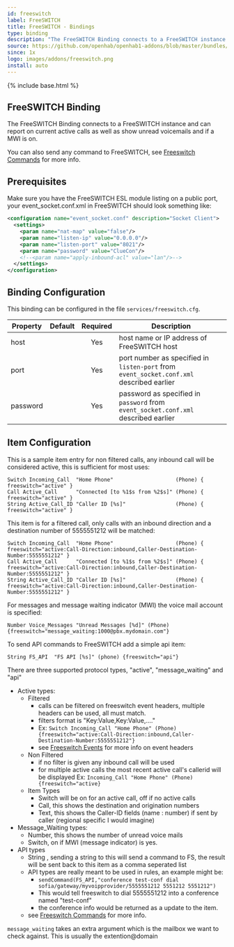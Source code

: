 ```yaml
---
id: freeswitch
label: FreeSWITCH
title: FreeSWITCH - Bindings
type: binding
description: "The FreeSWITCH Binding connects to a FreeSWITCH instance and can report on current active calls as well as show unread voicemails and if a MWI is on."
source: https://github.com/openhab/openhab1-addons/blob/master/bundles/binding/org.openhab.binding.freeswitch/README.md
since: 1x
logo: images/addons/freeswitch.png
install: auto
---
```


<!-- Attention authors: Do not edit directly. Please add your changes to the appropriate source repository -->

{% include base.html %}

## FreeSWITCH Binding

The FreeSWITCH Binding connects to a FreeSWITCH instance and can report on current active calls as well as show unread voicemails and if a MWI is on.

You can also send any command to FreeSWITCH, see [Freeswitch Commands](http://wiki.freeswitch.org/wiki/Mod_commands) for more info.

## Prerequisites

Make sure you have the FreeSWITCH ESL module listing on a public port, your event_socket.conf.xml in FreeSWITCH should look something like:

```xml
<configuration name="event_socket.conf" description="Socket Client">
  <settings>
    <param name="nat-map" value="false"/>
    <param name="listen-ip" value="0.0.0.0"/>
    <param name="listen-port" value="8021"/>
    <param name="password" value="ClueCon"/>
    <!--<param name="apply-inbound-acl" value="lan"/>-->
  </settings>
</configuration>
```

## Binding Configuration

This binding can be configured in the file `services/freeswitch.cfg`.

| Property | Default | Required | Description |
|----------|---------|:--------:|-------------|
| host     |         |   Yes    | host name or IP address of FreeSWITCH host |
| port     |         |   Yes    | port number as specified in `listen-port` from `event_socket.conf.xml` described earlier |
| password |         |   Yes    | password  as specified in `password` from `event_socket.conf.xml` described earlier |

## Item Configuration

This is a sample item entry for non filtered calls, any inbound call will be considered active, this is sufficient for most uses:

```
Switch Incoming_Call  "Home Phone"                    (Phone) { freeswitch="active" }
Call Active_Call      "Connected [to %1$s from %2$s]" (Phone) { freeswitch="active" }
String Active_Call_ID "Caller ID [%s]"                (Phone) { freeswitch="active" }
```

This item is for a filtered call, only calls with an inbound direction and a destination number of 5555551212 will be matched:

```
Switch Incoming_Call  "Home Phone"                    (Phone) { freeswitch="active:Call-Direction:inbound,Caller-Destination-Number:5555551212" }
Call Active_Call      "Connected [to %1$s from %2$s]" (Phone) { freeswitch="active:Call-Direction:inbound,Caller-Destination-Number:5555551212" }
String Active_Call_ID "Caller ID [%s]"                (Phone) { freeswitch="active:Call-Direction:inbound,Caller-Destination-Number:5555551212" }
```

For messages and message waiting indicator (MWI) the voice mail account is specified:

```
Number Voice_Messages "Unread Messages [%d]" (Phone) {freeswitch="message_waiting:1000@pbx.mydomain.com"}
```

To send API commands to FreeSWITCH add a simple api item:

```
String FS_API  "FS API [%s]" (phone) {freeswitch="api"}
```

There are three supported protocol types, "active", "message_waiting" and "api"

* Active types:
  * Filtered
    * calls can be filtered on freeswitch event headers, multiple headers can be used, all must match. 
    * filters format is "Key:Value,Key:Value,...."
    * Ex: `Switch Incoming_Call "Home Phone" (Phone) {freeswitch="active:Call-Direction:inbound,Caller-Destination-Number:5555551212"}`
    * see [Freeswitch Events](http://wiki.freeswitch.org/wiki/Event_List) for more info on event headers
  * Non Filtered
    * if no filter is given any inbound call will be used
    * for multiple active calls the most recent active call's callerid will be displayed
    Ex: `Incoming_Call "Home Phone" (Phone) {freeswitch="active}`
  * Item Types
    * Switch will be on for an active call, off if no active calls
    * Call, this shows the destination and origination numbers
    * Text, this shows the Caller-ID fields (name : number) if sent by caller (regional specific I would imagine)
* Message_Waiting types:
  * Number, this shows the number of unread voice mails
  * Switch, on if MWI (message indicator) is yes.
* API types
  * String , sending a string to this will send a command to FS, the result will be sent back to this item as a comma seperated list
  * API types are really meant to be used in rules, an example might be:
    * `sendCommand(FS_API,"conference test-conf dial sofia/gateway/myvoipprovider/5555551212 5551212 5551212")`
    * This would tell freeswitch to dial 5555551212 into a conference named "test-conf"
    * the conference info would be returned as a update to the item.
  * see [Freeswitch Commands](http://wiki.freeswitch.org/wiki/Mod_commands) for more info.

`message_waiting` takes an extra argument which is the mailbox we want to check against.  This is usually the extention@domain 
